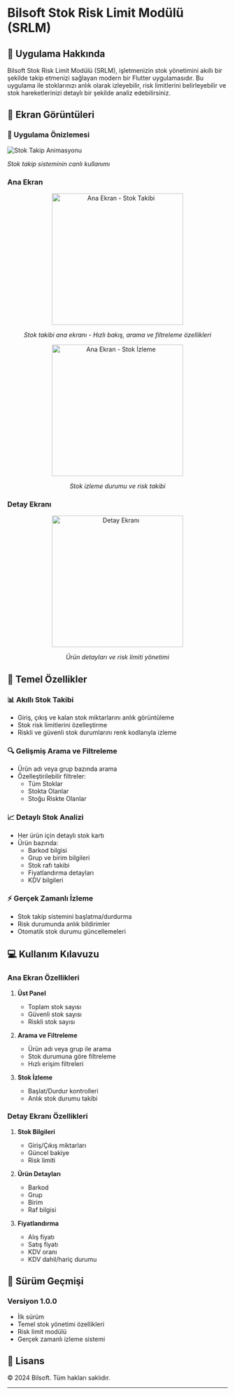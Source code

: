# Bilsoft Stok Risk Limit Modülü (SRLM)

## 📱 Uygulama Hakkında

Bilsoft Stok Risk Limit Modülü (SRLM), işletmenizin stok yönetimini akıllı bir şekilde takip etmenizi sağlayan modern bir Flutter uygulamasıdır. Bu uygulama ile stoklarınızı anlık olarak izleyebilir, risk limitlerini belirleyebilir ve stok hareketlerinizi detaylı bir şekilde analiz edebilirsiniz.

## 📸 Ekran Görüntüleri

### 🎥 Uygulama Önizlemesi

![Stok Takip Animasyonu](assets/screenshots/stok_takip.gif)

_Stok takip sisteminin canlı kullanımı_

### Ana Ekran

<div align="center">
<img src="assets/screenshots/Screenshot_1740073024.png" alt="Ana Ekran - Stok Takibi" width="300"/>

_Stok takibi ana ekranı - Hızlı bakış, arama ve filtreleme özellikleri_

<img src="assets/screenshots/Screenshot_1740073045.png" alt="Ana Ekran - Stok İzleme" width="300"/>

_Stok izleme durumu ve risk takibi_

</div>

### Detay Ekranı

<div align="center">
<img src="assets/screenshots/Screenshot_1740073822.png" alt="Detay Ekranı" width="300"/>

_Ürün detayları ve risk limiti yönetimi_

</div>

## 🚀 Temel Özellikler

### 📊 Akıllı Stok Takibi

- Giriş, çıkış ve kalan stok miktarlarını anlık görüntüleme
- Stok risk limitlerini özelleştirme
- Riskli ve güvenli stok durumlarını renk kodlarıyla izleme

### 🔍 Gelişmiş Arama ve Filtreleme

- Ürün adı veya grup bazında arama
- Özelleştirilebilir filtreler:
  - Tüm Stoklar
  - Stokta Olanlar
  - Stoğu Riskte Olanlar

### 📈 Detaylı Stok Analizi

- Her ürün için detaylı stok kartı
- Ürün bazında:
  - Barkod bilgisi
  - Grup ve birim bilgileri
  - Stok rafı takibi
  - Fiyatlandırma detayları
  - KDV bilgileri

### ⚡ Gerçek Zamanlı İzleme

- Stok takip sistemini başlatma/durdurma
- Risk durumunda anlık bildirimler
- Otomatik stok durumu güncellemeleri

## 💻 Kullanım Kılavuzu

### Ana Ekran Özellikleri

1. **Üst Panel**

   - Toplam stok sayısı
   - Güvenli stok sayısı
   - Riskli stok sayısı

2. **Arama ve Filtreleme**

   - Ürün adı veya grup ile arama
   - Stok durumuna göre filtreleme
   - Hızlı erişim filtreleri

3. **Stok İzleme**
   - Başlat/Durdur kontrolleri
   - Anlık stok durumu takibi

### Detay Ekranı Özellikleri

1. **Stok Bilgileri**

   - Giriş/Çıkış miktarları
   - Güncel bakiye
   - Risk limiti

2. **Ürün Detayları**

   - Barkod
   - Grup
   - Birim
   - Raf bilgisi

3. **Fiyatlandırma**
   - Alış fiyatı
   - Satış fiyatı
   - KDV oranı
   - KDV dahil/hariç durumu

## 🔄 Sürüm Geçmişi

### Versiyon 1.0.0

- İlk sürüm
- Temel stok yönetimi özellikleri
- Risk limit modülü
- Gerçek zamanlı izleme sistemi

## 📝 Lisans

© 2024 Bilsoft. Tüm hakları saklıdır.

---
